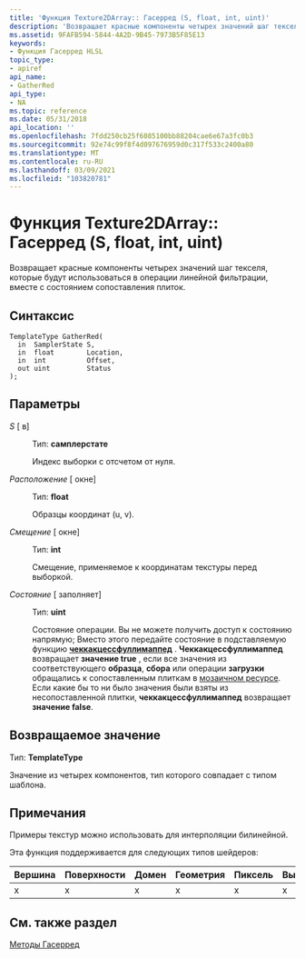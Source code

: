 ```yaml
---
title: 'Функция Texture2DArray:: Гасерред (S, float, int, uint)'
description: 'Возвращает красные компоненты четырех значений шаг текселя, которые будут использоваться в операции линейной фильтрации, вместе с состоянием сопоставления плиток. | Функция Texture2DArray:: Гасерред (S, float, int, uint)'
ms.assetid: 9FAFB594-5844-4A2D-9B45-7973B5F85E13
keywords:
- Функция Гасерред HLSL
topic_type:
- apiref
api_name:
- GatherRed
api_type:
- NA
ms.topic: reference
ms.date: 05/31/2018
api_location: ''
ms.openlocfilehash: 7fdd250cb25f6085100bb88204cae6e67a3fc0b3
ms.sourcegitcommit: 92e74c99f8f4d097676959d0c317f533c2400a80
ms.translationtype: MT
ms.contentlocale: ru-RU
ms.lasthandoff: 03/09/2021
ms.locfileid: "103820781"
---
```

# <a name="texture2darraygatherredsfloatintuint-function"></a>Функция Texture2DArray:: Гасерред (S, float, int, uint)

Возвращает красные компоненты четырех значений шаг текселя, которые будут использоваться в операции линейной фильтрации, вместе с состоянием сопоставления плиток.

## <a name="syntax"></a>Синтаксис


``` syntax
TemplateType GatherRed(
  in  SamplerState S,
  in  float        Location,
  in  int          Offset,
  out uint         Status
);
```



## <a name="parameters"></a>Параметры

<dl> <dt>

*S* \[ в\]
</dt> <dd>

Тип: **самплерстате**

Индекс выборки с отсчетом от нуля.

</dd> <dt>

*Расположение* \[ окне\]
</dt> <dd>

Тип: **float**

Образцы координат (u, v).

</dd> <dt>

*Смещение* \[ окне\]
</dt> <dd>

Тип: **int**

Смещение, применяемое к координатам текстуры перед выборкой.

</dd> <dt>

*Состояние* \[ заполняет\]
</dt> <dd>

Тип: **uint**

Состояние операции. Вы не можете получить доступ к состоянию напрямую; Вместо этого передайте состояние в подставляемую функцию [**чеккакцессфуллимаппед**](checkaccessfullymapped.md) . **Чеккакцессфуллимаппед** возвращает **значение true** , если все значения из соответствующего **образца**, **сбора** или операции **загрузки** обращались к сопоставленным плиткам в [мозаичном ресурсе](/windows/desktop/direct3d11/direct3d-11-2-features). Если какие бы то ни было значения были взяты из несопоставленной плитки, **чеккакцессфуллимаппед** возвращает **значение false**.

</dd> </dl>

## <a name="return-value"></a>Возвращаемое значение

Тип: **TemplateType**

Значение из четырех компонентов, тип которого совпадает с типом шаблона.

## <a name="remarks"></a>Примечания

Примеры текстур можно использовать для интерполяции билинейной.

Эта функция поддерживается для следующих типов шейдеров:



| Вершина | Поверхности | Домен | Геометрия | Пиксель | Вычисления |
|--------|------|--------|----------|-------|---------|
| x      | x    | x      | x        | x     | x       |



 

## <a name="see-also"></a>См. также раздел

<dl> <dt>

[Методы Гасерред](texture2darray-gatherred.md)
</dt> </dl>

 

 
